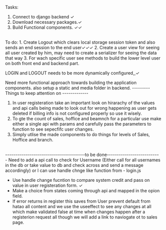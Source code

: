 Tasks:
1. Connect to django backend &#x2713;
2. Download necessary packages.&#x2713;
3. Build Functional components. &#x2713;&#x2713;
<br>
To do:
1. Create Logout which clears local storage session token and also sends an end session to the end user&#x2713;&#x2713;&#x2713;
2. Create a user view for seeing all user created by him, may need to create a serializer for seeing the data that way
3. For wach specific user see methods to build the lower level user on both front end and backend part.

LOGIN and LOGOUT needs to be more dynamically configured,,&#x2713;

Need more functional approach towards building the application components.
also setup a static and media folder in backend.
--------- Things to keep attention on -------------<br>
1. In user registeration take an important look on hirarachy of the values and api calls being made to look out for wrong happening as user gets deleted if billing info is not configured properly so use it wisely.
2. To gte the count of sales, hoffice and beamnch for a particular use make either a single api with params and carefully pass the parameters to function to see sepecfifc user changes.
3. Simply utlise the made components to do things for levels of Sales, Hoffice and branch. 
<br>
----------------------------------------to be done--------------------------<br>
- Need to add a api call to check for Username (Either call for all usernames in the db or take value to db and check across and send a message accordingly)
 or I can use handle chnge like function from - login.js

 - Use handle change fucntion to compare system credit and pass on value in user registeration form.    &#x2713;
 - Make a choice from states coming through api and mapped in the opion field.
 - If error returns in register this saves from User prevent default from hatao all content and we use the useeffect to see any changes at all which make validated false at time when changes happen after a registerion request all though we will add a link to naviogate ot to sales page.